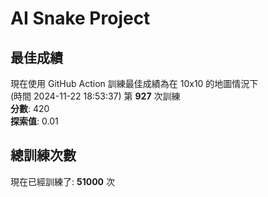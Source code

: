 
# AI Snake Project

## **最佳成績**
現在使用 GitHub Action 訓練最佳成績為在 10x10 的地圖情況下  
(時間 2024-11-22 18:53:37) 第 **927** 次訓練  
**分數**: 420  
**探索值**: 0.01

## 總訓練次數
現在已經訓練了: **51000** 次
